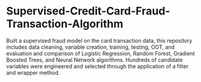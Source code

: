 # Supervised-Credit-Card-Fraud-Transaction-Algorithm
Built a supervised fraud model on the card transaction data, this repository includes data cleaning, variable creation, training, testing, OOT, and evaluation and comparison of Logistic Regression, Random Forest, Gradient Boosted Trees, and Neural Network algorithms. Hundreds of candidate variables were engineered and selected through the application of a filter and wrapper method.
